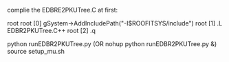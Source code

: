 complie the EDBRE2PKUTree.C at first:

root
root [0] gSystem->AddIncludePath("-I$ROOFITSYS/include")
root [1] .L EDBR2PKUTree.C++
root [2] .q


python runEDBR2PKUTree.py (OR nohup python runEDBR2PKUTree.py &)
source setup_mu.sh

